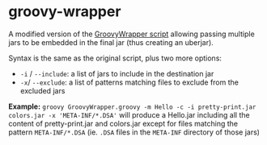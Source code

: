 groovy-wrapper
==============

A modified version of the [GroovyWrapper script](http://groovy.codehaus.org/WrappingGroovyScript "Original GroovyWrapper script") 
allowing passing multiple jars to be embedded in the final jar (thus creating
an uberjar).

Syntax is the same as the original script, plus two more options:

* `-i` / `--include`: a list of jars to include in the destination jar
* `-x`/ `--exclude`: a list of patterns matching files to exclude from the
  excluded jars

**Example:** `groovy GroovyWrapper.groovy -m Hello -c -i pretty-print.jar
colors.jar -x 'META-INF/*.DSA'` will produce a Hello.jar including all the
content of pretty-print.jar and colors.jar except for files matching the
pattern `META-INF/*.DSA` (ie. `.DSA` files in the `META-INF` directory of those
jars)
